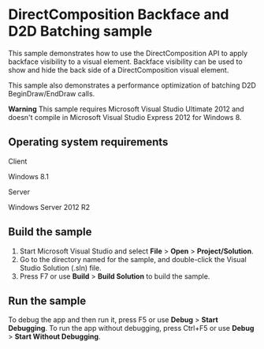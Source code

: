 DirectComposition Backface and D2D Batching sample
==================================================

This sample demonstrates how to use the DirectComposition API to apply backface visibility to a visual element. Backface visibility can be used to show and hide the back side of a DirectComposition visual element.

This sample also demonstrates a performance optimization of batching D2D BeginDraw/EndDraw calls.

**Warning**  This sample requires Microsoft Visual Studio Ultimate 2012 and doesn't compile in Microsoft Visual Studio Express 2012 for Windows 8.

Operating system requirements
-----------------------------

Client

Windows 8.1

Server

Windows Server 2012 R2

Build the sample
----------------

1.  Start Microsoft Visual Studio and select **File** \> **Open** \> **Project/Solution**.
2.  Go to the directory named for the sample, and double-click the Visual Studio Solution (.sln) file.
3.  Press F7 or use **Build** \> **Build Solution** to build the sample.

Run the sample
--------------

To debug the app and then run it, press F5 or use **Debug** \> **Start Debugging**. To run the app without debugging, press Ctrl+F5 or use **Debug** \> **Start Without Debugging**.

